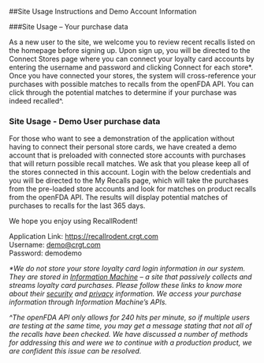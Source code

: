 ##Site Usage Instructions and Demo Account Information

###Site Usage – Your purchase data

As a new user to the site, we welcome you to review recent recalls listed on the homepage before signing up. Upon sign up, you will be directed to the Connect Stores page where you can connect your loyalty card accounts by entering the username and password and clicking Connect for each store*. Once you have connected your stores, the system will cross-reference your purchases with possible matches to recalls from the openFDA API. You can click through the potential matches to determine if your purchase was indeed recalled^.

### Site Usage - Demo User purchase data

For those who want to see a demonstration of the application without having to connect their personal store cards, we have created a demo account that is preloaded with connected store accounts with purchases that will return possible recall matches. We ask that you please keep all of the stores connected in this account. Login with the below credentials and you will be directed to the My Recalls page, which will take the purchases from the pre-loaded store accounts and look for matches on product recalls from the openFDA API.  The results will display potential matches of purchases to recalls for the last 365 days. 

We hope you enjoy using RecallRodent!

Application Link: https://recallrodent.crgt.com <br>
Username: demo@crgt.com <br>
Password: demodemo <br>

<i>*We do not store your store loyalty card login information in our system. They are stored in <a target="_blank" href="http://iamdata.co">Information Machine</a> – a site that passively collects and streams loyalty card purchases. Please follow these links to know more about their <a target="_blank" href="http://iamdata.co/security">security</a> and <a target="_blank" href="http://iamdata.co/privacy">privacy</a> information. We access your purchase information through Information Machine’s APIs.</i>

<i>^The openFDA API only allows for 240 hits per minute, so if multiple users are testing at the same time, you may get a message stating that not all of the recalls have been checked.   We have discussed a number of methods for addressing this and were we to continue with a production product, we are confident this issue can be resolved.</i>

